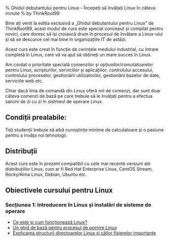 % Ghidul debutantului pentru Linux - Începeți să învățați Linux în câteva minute
% by ThinkRoot99

Bine ați venit la ediția exclusivă a „Ghidul debutantului pentru Linux” de ThinkRoot99, acest modul de curs este special conceput și compilat pentru novici, care doresc să își croiască drum în procesul de învățare a Linux-ului și să se descurce cel mai bine în organizațiile IT de astăzi.

Acest curs este creat în funcție de cerințele mediului industrial, cu intrare completă în Linux, care vă va ajut să obțineți un mare succes în Linux.

Am cordat o prioritate specială comenzilor și opțiunilor/comutatoarelor pentru Linux, scripturilor, serviciilor și aplicațiilor, controlului accesului, controlului proceselor, gestionării utilizatorilor, gestionării bazelor de date, serviciile web etc.

Chiar dacă linia de comandă din Linux oferă mii de comenzi, dar sunt doar câteva comenzi de bază pe care trebuie să le învățați pentru a efectua sarcini de zi cu zi în sistmeul de operare Linux.

## Condiții prealabile:

Toți studenții trebuie să aibă cunoștințe minime de calculatoare și o pasiune pentru a învăța noi tehnologii.

## Distribuții

Acest curs este în prezent compatibil cu cele mai recente versiuni ale distribuțiilor Linux, cum ar fi Red Hat Enterprise Linux, CentOS Stream, Rocky/Alma Linux, Debian, Ubuntu etc.

## Obiectivele cursului pentru Linux

### Secțiunea 1: Introducere în Linux și instalări de sisteme de operare

- [Ce este și cum funcționează Linux?](linux.html)
- [Un ghid de bază pentru procesul de pornire Linux](procesul-de-pornire.html)
- [Explicarea structurii directoarelor Linux și căilor fișierelor importante](directoare-linux.html)